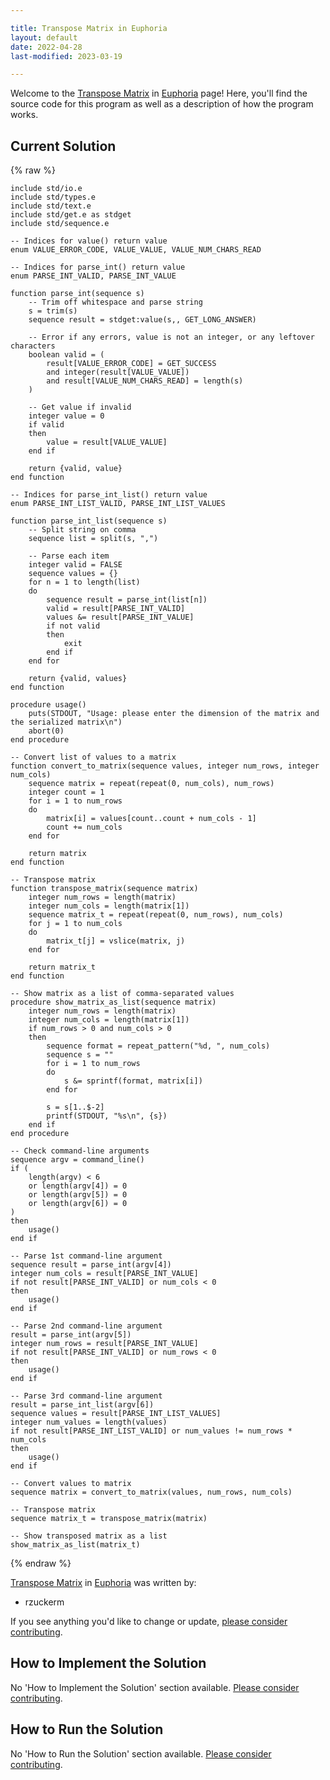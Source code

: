 ```yaml
---

title: Transpose Matrix in Euphoria
layout: default
date: 2022-04-28
last-modified: 2023-03-19

---
```


Welcome to the [Transpose Matrix](https://sampleprograms.io/projects/transpose-matrix) in [Euphoria](https://sampleprograms.io/languages/euphoria) page! Here, you'll find the source code for this program as well as a description of how the program works.

## Current Solution

{% raw %}

```euphoria
include std/io.e
include std/types.e
include std/text.e
include std/get.e as stdget
include std/sequence.e

-- Indices for value() return value
enum VALUE_ERROR_CODE, VALUE_VALUE, VALUE_NUM_CHARS_READ

-- Indices for parse_int() return value
enum PARSE_INT_VALID, PARSE_INT_VALUE

function parse_int(sequence s)
    -- Trim off whitespace and parse string
    s = trim(s)
    sequence result = stdget:value(s,, GET_LONG_ANSWER)

    -- Error if any errors, value is not an integer, or any leftover characters
    boolean valid = (
        result[VALUE_ERROR_CODE] = GET_SUCCESS
        and integer(result[VALUE_VALUE])
        and result[VALUE_NUM_CHARS_READ] = length(s)
    )

    -- Get value if invalid
    integer value = 0
    if valid
    then
        value = result[VALUE_VALUE]
    end if

    return {valid, value}
end function

-- Indices for parse_int_list() return value
enum PARSE_INT_LIST_VALID, PARSE_INT_LIST_VALUES

function parse_int_list(sequence s)
    -- Split string on comma
    sequence list = split(s, ",")

    -- Parse each item
    integer valid = FALSE
    sequence values = {}
    for n = 1 to length(list)
    do
        sequence result = parse_int(list[n])
        valid = result[PARSE_INT_VALID]
        values &= result[PARSE_INT_VALUE]
        if not valid
        then
            exit
        end if
    end for

    return {valid, values}
end function

procedure usage()
    puts(STDOUT, "Usage: please enter the dimension of the matrix and the serialized matrix\n")
    abort(0)
end procedure

-- Convert list of values to a matrix
function convert_to_matrix(sequence values, integer num_rows, integer num_cols)
    sequence matrix = repeat(repeat(0, num_cols), num_rows)
    integer count = 1
    for i = 1 to num_rows
    do
        matrix[i] = values[count..count + num_cols - 1]
        count += num_cols
    end for

    return matrix
end function

-- Transpose matrix
function transpose_matrix(sequence matrix)
    integer num_rows = length(matrix)
    integer num_cols = length(matrix[1])
    sequence matrix_t = repeat(repeat(0, num_rows), num_cols)
    for j = 1 to num_cols
    do
        matrix_t[j] = vslice(matrix, j)
    end for

    return matrix_t
end function

-- Show matrix as a list of comma-separated values
procedure show_matrix_as_list(sequence matrix)
    integer num_rows = length(matrix)
    integer num_cols = length(matrix[1])
    if num_rows > 0 and num_cols > 0
    then
        sequence format = repeat_pattern("%d, ", num_cols)
        sequence s = ""
        for i = 1 to num_rows
        do
            s &= sprintf(format, matrix[i])
        end for

        s = s[1..$-2]
        printf(STDOUT, "%s\n", {s})
    end if
end procedure

-- Check command-line arguments
sequence argv = command_line()
if (
    length(argv) < 6
    or length(argv[4]) = 0
    or length(argv[5]) = 0
    or length(argv[6]) = 0
)
then
    usage()
end if

-- Parse 1st command-line argument
sequence result = parse_int(argv[4])
integer num_cols = result[PARSE_INT_VALUE]
if not result[PARSE_INT_VALID] or num_cols < 0
then
    usage()
end if

-- Parse 2nd command-line argument
result = parse_int(argv[5])
integer num_rows = result[PARSE_INT_VALUE]
if not result[PARSE_INT_VALID] or num_rows < 0
then
    usage()
end if

-- Parse 3rd command-line argument
result = parse_int_list(argv[6])
sequence values = result[PARSE_INT_LIST_VALUES]
integer num_values = length(values)
if not result[PARSE_INT_LIST_VALID] or num_values != num_rows * num_cols
then
    usage()
end if

-- Convert values to matrix
sequence matrix = convert_to_matrix(values, num_rows, num_cols)

-- Transpose matrix
sequence matrix_t = transpose_matrix(matrix)

-- Show transposed matrix as a list
show_matrix_as_list(matrix_t)
```

{% endraw %}

[Transpose Matrix](https://sampleprograms.io/projects/transpose-matrix) in [Euphoria](https://sampleprograms.io/languages/euphoria) was written by:

- rzuckerm

If you see anything you'd like to change or update, [please consider contributing](https://github.com/TheRenegadeCoder/sample-programs).

## How to Implement the Solution

No 'How to Implement the Solution' section available. [Please consider contributing](https://github.com/TheRenegadeCoder/sample-programs-website).

## How to Run the Solution

No 'How to Run the Solution' section available. [Please consider contributing](https://github.com/TheRenegadeCoder/sample-programs-website).
